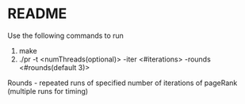 # README #

Use the following commands to run

1. make 
2. ./pr <filename> -t <numThreads(optional)> -iter <#iterations> -rounds <#rounds(default 3)>

Rounds - repeated runs of specified number of iterations of pageRank (multiple runs for timing)
 
